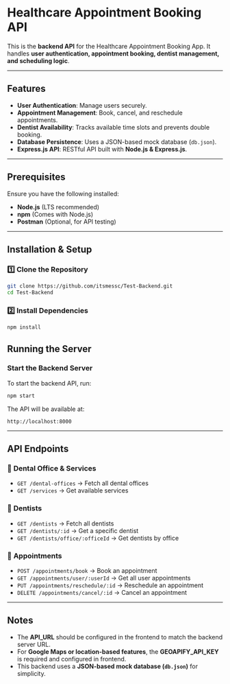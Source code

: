 
# Healthcare Appointment Booking API

This is the **backend API** for the Healthcare Appointment Booking App. It handles **user authentication, appointment booking, dentist management, and scheduling logic**.

---

## Features

- **User Authentication**: Manage users securely.
- **Appointment Management**: Book, cancel, and reschedule appointments.
- **Dentist Availability**: Tracks available time slots and prevents double booking.
- **Database Persistence**: Uses a JSON-based mock database (`db.json`).
- **Express.js API**: RESTful API built with **Node.js & Express.js**.

---

## Prerequisites

Ensure you have the following installed:

- **Node.js** (LTS recommended)
- **npm** (Comes with Node.js)
- **Postman** (Optional, for API testing)

---

## Installation & Setup

### 1️⃣ Clone the Repository
```bash
git clone https://github.com/itsmessc/Test-Backend.git
cd Test-Backend
```

### 2️⃣ Install Dependencies
```bash
npm install
```


## Running the Server

### **Start the Backend Server**
To start the backend API, run:
```bash
npm start
```

The API will be available at:
```
http://localhost:8000
```

---

## API Endpoints

### 🏥 **Dental Office & Services**
- `GET /dental-offices` → Fetch all dental offices
- `GET /services` → Get available services

### 🦷 **Dentists**
- `GET /dentists` → Fetch all dentists
- `GET /dentists/:id` → Get a specific dentist
- `GET /dentists/office/:officeId` → Get dentists by office

### 📅 **Appointments**
- `POST /appointments/book` → Book an appointment
- `GET /appointments/user/:userId` → Get all user appointments
- `PUT /appointments/reschedule/:id` → Reschedule an appointment
- `DELETE /appointments/cancel/:id` → Cancel an appointment

---

## Notes

- The **API_URL** should be configured in the frontend to match the backend server URL.
- For **Google Maps or location-based features**, the **GEOAPIFY_API_KEY** is required and configured in frontend.
- This backend uses a **JSON-based mock database (`db.json`)** for simplicity.

